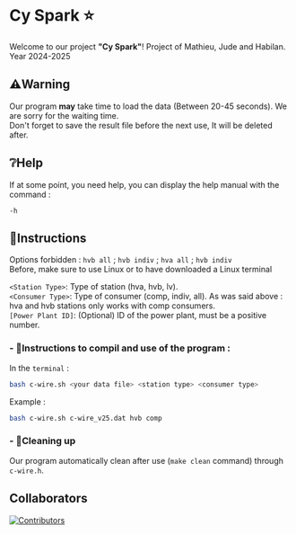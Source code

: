 # Cy Spark ⭐
Welcome to our project **"Cy Spark"**! 
Project of Mathieu, Jude and Habilan. Year 2024-2025<br>

## ⚠️Warning
Our program **may** take time to load the data (Between 20-45 seconds). We are sorry for the waiting time.<br>
Don't forget to save the result file before the next use, It will be deleted after. 

## ❔Help
If at some point, you need help, you can display the help manual with the command : <br>
```
-h
```

## 📑Instructions 
Options forbidden : `hvb all` ; `hvb indiv` ; `hva all` ; `hvb indiv`<br>
Before, make sure to use Linux or to have downloaded a Linux terminal

`<Station Type>`: Type of station (hva, hvb, lv).<br>
`<Consumer Type>`: Type of consumer (comp, indiv, all). As was said above : hva and hvb stations only works with comp consumers.<br>
`[Power Plant ID]`: (Optional) ID of the power plant, must be a positive number.<br>

### - 🚀Instructions to compil and use of the program :
In the `terminal` :
```sh 
bash c-wire.sh <your data file> <station type> <consumer type>
```
Example :
```sh
bash c-wire.sh c-wire_v25.dat hvb comp
```


### - 🧹Cleaning up
Our program automatically clean after use (`make clean` command) through `c-wire.h`.
## Collaborators 
<a href="https://github.com/Sparthuus/CySpark/graphs/contributors">
  <img src="https://contrib.rocks/image?repo=Sparthuus/CySpark" alt="Contributors" />
</a>
